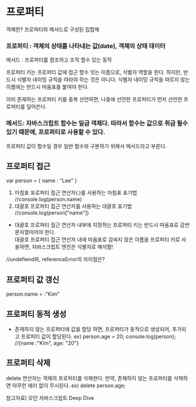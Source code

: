 # 프로퍼티 

객체란? 프로퍼티와 메서드로 구성된 집합체

### 프로퍼티 : 객체의 상태를 나타내는 값(date), 객체의 상태 데이터
메서드 : 프로퍼티를 참조하고 조작 할수 있는 동작

프로퍼티 키는 프로퍼티 값에 접근 할수 잇는 이름으로, 식별자 역할을 한다.
하지만, 반드시 식별자 네이밍 규칙을 따라야 하는 것은 아니다.
식별자 네이밍 규칙을 따르지 않는 이름에는 반드시 따옴표를 붙여야 한다.

이미 존재하는 프로퍼티 키를 중복 선언하면, 나중에 선언한 프로퍼티가 먼저 선언한 프로퍼티를 덮어쓴다.

### 메서드: 자바스크립트 함수는 일급 객체다. 따라서 함수는 값으로 취급 될수 있기 때문에, 프로퍼티로 사용할 수 있다.
프로퍼티 값이 함수일 경우 일반 함수와 구분하기 위해서 메서드라고 부른다.

## 프로퍼티 접근
var person = {
    name : "Lee"
}
1. 마침표 포로퍼티 접근 연산자(.)를 사용하는 마침표 표기법 //console.log(person.name)
2. 대괄호 프로퍼티 접근 연산자를 사용하는 대괄호 표기법 //console.log(person["name"])
- 대괄호 프로퍼티 접근 연산자 내부에 지정하는 프로퍼티 키는 반드시 따옴표로 감싼 문자열이어야 한다.  
대괄호 프로퍼티 접근 연산자 내에 따옴표로 감싸지 않은 이름을 프로퍼티 키로 사용하면,
자바스크립트 엔진은 식별자로 해석함!

//undefiend와, referenceError의 차이점은?

## 프로퍼티 값 갱신
person.name = :"Kim"

## 프로퍼티 동적 생성
- 존재하지 않는 프로퍼티에 값을 할당 하면, 프로퍼티가 동적으로 생성되어, 추가되고
프로퍼티 값이 할당된다.
ex) person.age = 20;
console.log(person);
//{name :"Kim", age: "20"}

## 프로퍼티 삭제
delete 연산자는 객체의 프로퍼티를 삭제한다.
만약, 존재하지 않는 프로퍼티를 삭제하면 아무런 에러 없이 무시된다.
ex) delete person.age;


참고자료) 모던 자바스크립트 Deep Dive
